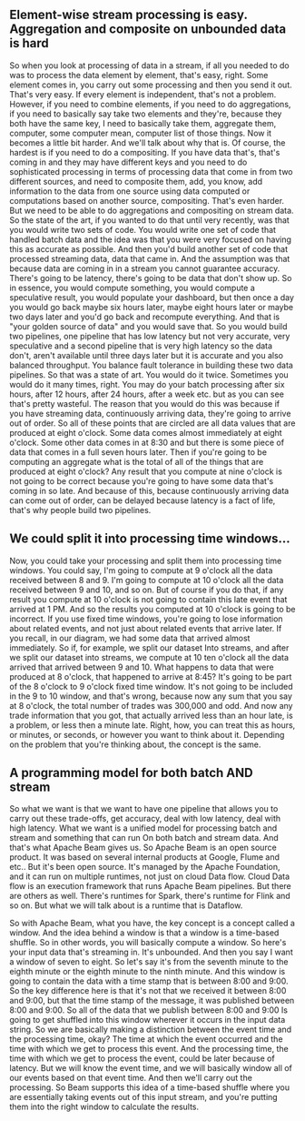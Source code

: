 ## Element-wise stream processing is easy. Aggregation and composite on unbounded data is hard
So when you look at processing of data in a stream, if all you needed to do was to process the data element by element, that's easy, right. Some element comes in, you carry out some processing and then you send it out. That's very easy. If every element is independent, that's not a problem. However, if you need to combine elements, if you need to do aggregations, if you need to basically say take two elements and they're, because they both have the same key, I need to basically take them, aggregate them, computer, some computer mean, computer list of those things. Now it becomes a little bit harder. And we'll talk about why that is. Of course, the hardest is if you need to do a compositing. If you have data that's, that's coming in and they may have different keys and you need to do sophisticated processing in terms of processing data that come in from two different sources, and need to composite them, add, you know, add information to the data from one source using data computed or computations based on another source, compositing. That's even harder. But we need to be able to do aggregations and compositing on stream data. So the state of the art, if you wanted to do that until very recently, was that you would write two sets of code. You would write one set of code that handled batch data and the idea was that you were very focused on having this as accurate as possible. And then you'd build another set of code that processed streaming data, data that came in. And the assumption was that because data are coming in in a stream you cannot guarantee accuracy. There's going to be latency, there's going to be data that don't show up. So in essence, you would compute something, you would compute a speculative result, you would populate your dashboard, but then once a day you would go back maybe six hours later, maybe eight hours later or maybe two days later and you'd go back and recompute everything. And that is "your golden source of data" and you would save that. So you would build two pipelines, one pipeline that has low latency but not very accurate, very speculative and a second pipeline that is very high latency so the data don't, aren't available until three days later but it is accurate and you also balanced throughput. You balance fault tolerance in building these two data pipelines. So that was a state of art. You would do it twice. Sometimes you would do it many times, right. You may do your batch processing after six hours, after 12 hours, after 24 hours, after a week etc. but as you can see that's pretty wasteful. The reason that you would do this was because if you have streaming data, continuously arriving data, they're going to arrive out of order. So all of these points that are circled are all data values that are produced at eight o'clock. Some data comes almost immediately at eight o'clock. Some other data comes in at 8:30 and but there is some piece of data that comes in a full seven hours later. Then if you're going to be computing an aggregate what is the total of all of the things that are produced at eight o'clock? Any result that you compute at nine o'clock is not going to be correct because you're going to have some data that's coming in so late. And because of this, because continuously arriving data can come out of order, can be delayed because latency is a fact of life, that's why people build two pipelines.
## We could split it into processing time windows...
Now, you could take your processing and split them into processing time windows. You could say, I'm going to compute at 9 o'clock all the data received between 8 and 9. I'm going to compute at 10 o'clock all the data received between 9 and 10, and so on. But of course if you do that, if any result you compute at 10 o'clock is not going to contain this late event that arrived at 1 PM. And so the results you computed at 10 o'clock is going to be incorrect. If you use fixed time windows, you're going to lose information about related events, and not just about related events that arrive later. If you recall, in our diagram, we had some data that arrived almost immediately. So if, for example, we split our dataset Into streams, and after we split our dataset into streams, we compute at 10 ten o'clock all the data arrived that arrived between 9 and 10. What happens to data that were produced at 8 o'clock, that happened to arrive at 8:45? It's going to be part of the 8 o'clock to 9 o'clock fixed time window. It's not going to be included in the 9 to 10 window, and that's wrong, because now any sum that you say at 8 o'clock, the total number of trades was 300,000 and odd. And now any trade information that you got, that actually arrived less than an hour late, is a problem, or less then a minute late. Right, how, you can treat this as hours, or minutes, or seconds, or however you want to think about it. Depending on the problem that you're thinking about, the concept is the same.
## A programming model for both batch AND stream
So what we want is that we want to have one pipeline that allows you to carry out these trade-offs, get accuracy, deal with low latency, deal with high latency. What we want is a unified model for processing batch and stream and something that can run On both batch and stream data. And that's what Apache Beam gives us. So Apache Beam is an open source product. It was based on several internal products at Google, Flume and etc.. But it's been open source. It's managed by the Apache Foundation, and it can run on multiple runtimes, not just on cloud Data flow. Cloud Data flow is an execution framework that runs Apache Beam pipelines. But there are others as well. There's runtimes for Spark, there's runtime for Flink and so on. But what we will talk about is a runtime that is Dataflow.

So with Apache Beam, what you have, the key concept is a concept called a window. And the idea behind a window is that a window is a time-based shuffle. So in other words, you will basically compute a window. So here's your input data that's streaming in. It's unbounded. And then you say I want a window of seven to eight. So let's say it's from the seventh minute to the eighth minute or the eighth minute to the ninth minute. And this window is going to contain the data
with a time stamp that is between 8:00 and 9:00. So the key difference here is that it's not that we received it between 8:00 and 9:00, but that the time stamp of the message, it was published between 8:00 and 9:00. So all of the data that we publish between 8:00 and 9:00 Is going to get shuffled into this window wherever it occurs in the input data string. So we are basically making a distinction between the event time and the processing time, okay? The time at which the event occurred and the time with which we get to process this event. And the processing time, the time with which we get to process the event, could be later because of latency. But we will know the event time, and we will basically window all of our events based on that event time. And then we'll carry out the processing. So Beam supports this idea of a time-based shuffle where you are essentially taking events out of this input stream, and you're putting them into the right window to calculate the results.
